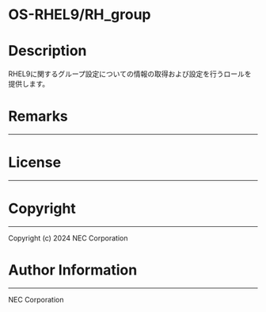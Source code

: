 OS-RHEL9/RH_group
=======================================================
# Description
RHEL9に関するグループ設定についての情報の取得および設定を行うロールを提供します。

# Remarks
-------

# License
-------

# Copyright
---------
Copyright (c) 2024 NEC Corporation

# Author Information
------------------
NEC Corporation
